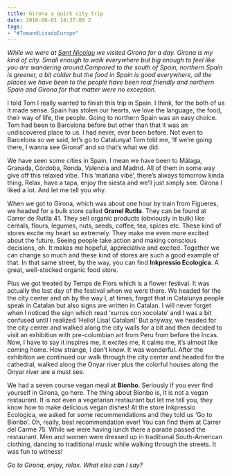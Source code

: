 ```yaml
---
title: Girona a quick city trip
date: 2016-06-01 14:37:00 Z
tags:
- "#TomandLisadoEurope"
---
```


*While we were at [Sant Nicolau](http://t.umblr.com/redirect?z=https%3A%2F%2Fwww.facebook.com%2FMasSantNicolau%2F%3Ffref%3Dts&t=YzQ2ODVlMzVlMDUzNjBjM2UwNjljYjM5ZDMwYmFkODg0NzY2MDA3NCxuaTlTaEpWcw%3D%3D) we visited Girona for a day. Girona is my kind of city. Small enough to walk everywhere but big enough to feel like you are wandering around.Compared to the south of Spain, northern Spain is greener, a bit colder but the food in Spain is good everywhere, all the places we have been to the people have been real friendly and northern Spain and Girona for that matter were no exception.*
<!--more-->
I told Tom I really wanted to finish this trip in Spain. I think, for the both of us it made sense. Spain has stolen our hearts, we love the language, the food, their way of life, the people. Going to northern Spain was an easy choice. Tom had been to Barcelona before but other than that it was an undiscovered place to us. I had never, ever been before. Not even to Barcelona so we said, let’s go to Catalunya! Tom told me, ‘If we’re going there, I wanna see Girona!’ and so that’s what we did. 

We have seen some cities in Spain, I mean we have been to Málaga, Granada, Córdoba, Ronda, Valencia and Madrid. All of them in some way give off this relaxed vibe. This ‘mañana vibe’, there’s always tomorrow kinda thing. Relax, have a tapa, enjoy the siesta and we’ll just simply see. Girona I liked a lot. And let me tell you why.

When we got to Girona, which was about one hour by train from Figueres, we headed for a bulk store called **Granel Rutlla**. They can be found at Carrer de Rutlla 41. They sell organic products (obviously in bulk) like cereals, flours, legumes, nuts, seeds, coffee, tea, spices etc. These kind of stores excite my heart so extremely. They make me even more excited about the future. Seeing people take action and making conscious decisions, oh. It makes me hopeful, appreciative and excited. Together we can change so much and these kind of stores are such a good example of that. In that same street, by the way, you can find **Inkpressio Ecologica**. A great, well-stocked organic food store. 

Plus we got treated by Temps de Flors which is a flower festival. It was actually the last day of the festival when we were there. We headed for the the city center and oh by the way I, at times, forgot that in Catalunya people speak in Catalan but also signs are written in Catalan. I will never forget when I noticed the sign which read ‘xurros con xocolate’ and I was a bit confused until I realized ‘Hello! Lisa! Catalan!’ But anyway, we headed for the city center and walked along the city walls for a bit and then decided to visit an exhibition with pre-columbian art from Peru from before the Incas. Now, I have to say it inspires me, it excites me, it calms me, it’s almost like coming home. How strange, I don’t know. It was wonderful. After the exhibition we continued our walk through the city center and headed for the cathedral, walked along the Onyar river plus the colorful houses along the Onyar river are a must see. 

We had a seven course vegan meal at **Bionbo**. Seriously if you ever find yourself in Girona, go here.  The thing about Bionbo is, it is not a vegan restaurant. It is not even a vegetarian restaurant but let me tell you, they know how to make delicious vegan dishes! At the store Inkpressio Ecologica, we asked for some recommendations and they told us ‘Go to Bionbo’. Oh, really, best recommendation ever! You can find them at Carrer del Carme 75. While we were having lunch there a parade passed  the restaurant. Men and women were dressed up in traditional South-American clothing, dancing to traditional music while walking through the streets. It was fun to witness! 

*Go to Girona, enjoy, relax. What else can I say?*



